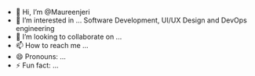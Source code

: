 - 👋 Hi, I’m @Maureenjeri
- 👀 I’m interested in ... Software Development, UI/UX Design and  DevOps engineering
- 💞️ I’m looking to collaborate on ...
- 📫 How to reach me ...
- 😄 Pronouns: ...
- ⚡ Fun fact: ...

<!---
Maureenjeri/Maureenjeri is a ✨ special ✨ repository because its `README.md` (this file) appears on your GitHub profile.
You can click the Preview link to take a look at your changes.
--->
